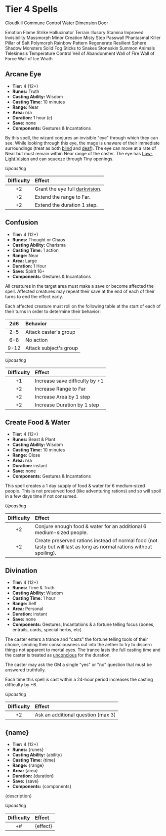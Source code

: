 # Tier 4 Spells

Cloudkill
Commune
Control Water
Dimension Door

Emotion
Flame Strike
Hallucinator Terrain
Illusory Stamina
Improved Invisibility
Massmorph
Minor Creation
Misty Step
Passwall
Phantasmal Killer
Pillar of Salt
Polymorph
Rainbow Pattern
Regenerate
Resilient Sphere
Shadow Monsters
Solid Fog
Sticks to Snakes
Stoneskin
Summon Animals
Telekinesis
Temperature Control
Veil of Abandonment
Wall of Fire
Wall of Force
Wall of Ice
Wrath

## Arcane Eye
- **Tier:** 4 (12+)
- **Runes:** Truth
- **Casting Ability:** Wisdom
- **Casting Time:** 10 minutes
- **Range:** Near
- **Area:** n/a
- **Duration:** 1 hour (c)
- **Save:** none
- **Components:** Gestures & Incantations

By this spell, the wizard conjures an invisible "eye" through which they can see.  While looking through this eye, the mage is unaware of their immediate surroundings (treat as both [blind](Combat.md#blinded) and [deaf](Combat.md#deafened)).  The eye can move at a rate of Near but must remain within Near range of the caster.  The eye has [Low-Light Vision](Glossary.md#low-light-vision) and can squeeze through Tiny openings.

*Upcasting*

| Difficulty | Effect   |
|:----------:|:---------|
| +2         | Grant the eye full [darkvision](Glossary.md#darkvision). |
| +2         | Extend the range to Far. |
| +2         | Extend the duration 1 step. |

## Confusion
- **Tier:** 4 (12+)
- **Runes:** Thought or Chaos
- **Casting Ability:** Charisma
- **Casting Time:** 1 action
- **Range:** Near
- **Area:** Large
- **Duration:** 1 Hour
- **Save:** Spirit 16+
- **Components:** Gestures & Incantations

All creatures in the target area must make a save or become affected the spell.  Affected creatures may repeat their save at the end of each of their turns to end the effect early.

Each affected creature must roll on the following table at the start of each of their turns in order to determine their behavior:

|  2d6 | Behavior |
|:----:|:---------|
|  2-5 | Attack caster's group |
|  6-8 | No action |
| 9-12 | Attack subject's group |

*Upcasting*

| Difficulty | Effect   |
|:----------:|:---------|
| +1         | Increase save difficulty by +1 |
| +2         | Increase Range to Far |
| +2         | Increase Area by 1 step |
| +2         | Increase Duration by 1 step |

## Create Food & Water
- **Tier:** 4 (12+)
- **Runes:** Beast & Plant
- **Casting Ability:** Wisdom
- **Casting Time:** 10 minutes
- **Range:** Close
- **Area:** n/a
- **Duration:** instant
- **Save:** none
- **Components:** Gestures & Incantations

This spell creates a 1 day supply of food & water for 6 medium-sized people.  This is not preserved food (like adventuring rations) and so will spoil in a few days time if not consumed.

*Upcasting*

| Difficulty | Effect   |
|:----------:|:---------|
| +2         | Conjure enough food & water for an additional 6 medium-sized people. |
| +2         | Create preserved rations instead of normal food (not tasty but will last as long as normal rations without spoiling). |

## Divination
- **Tier:** 4 (12+)
- **Runes:** Time & Truth
- **Casting Ability:** Wisdom
- **Casting Time:** 1 hour
- **Range:** Self
- **Area:** Personal
- **Duration:** instant
- **Save:** none
- **Components:** Gestures, Incantations & a fortune telling focus (bones, entrails, cards, special herbs, etc)

The caster enters a trance and "casts" the fortune telling tools of their choice, sending their consciousness out into the aether to try to discern things not apparent to mortal eyes.  The trance lasts the full casting time and the caster is treated as [unconcious](Combat.md#unconcious) for the duration.

The caster may ask the GM a single "yes" or "no" question that must be answered truthfully.

Each time this spell is cast within a 24-hour period increases the casting difficulty by +6.

*Upcasting*

| Difficulty | Effect   |
|:----------:|:---------|
| +2         | Ask an additional question (max 3) |

## {name}
- **Tier:** 4 (12+)
- **Runes:** {runes}
- **Casting Ability:** {ability}
- **Casting Time:** {time}
- **Range:** {range}
- **Area:** {area}
- **Duration:** {duration}
- **Save:** {save}
- **Components:** {components}

{description}

*Upcasting*

| Difficulty | Effect   |
|:----------:|:---------|
| +#         | {effect} |
